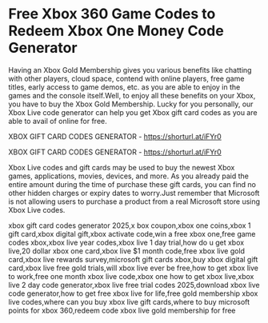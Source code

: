 # Free Xbox 360 Game Codes to Redeem Xbox One Money Code Generator

Having an Xbox Gold Membership gives you various benefits like chatting with other players, cloud space, contend with online players, free game titles, early access to game demos, etc. as you are able to enjoy in the games and the console itself.Well, to enjoy all these benefits on your Xbox, you have to buy the Xbox Gold Membership. Lucky for you personally, our Xbox Live code generator can help you get Xbox gift card codes as you are able to avail of online for free.

XBOX GIFT CARD CODES GENERATOR - https://shorturl.at/iFYr0


XBOX GIFT CARD CODES GENERATOR - https://shorturl.at/iFYr0

Xbox Live codes and gift cards may be used to buy the newest Xbox games, applications, movies, devices, and more. As you already paid the entire amount during the time of purchase these gift cards, you can find no other hidden charges or expiry dates to worry.Just remember that Microsoft is not allowing users to purchase a product from a real Microsoft store using Xbox Live codes.

xbox gift card codes generator 2025,x box coupon,xbox one coins,xbox 1 gift card,xbox digital gift,xbox activate code,win a free xbox one,free game codes xbox,xbox live year codes,xbox live 1 day trial,how do u get xbox live,20 dollar xbox one card,xbox live $1 month code,free xbox live gold card,xbox live rewards survey,microsoft gift cards xbox,buy xbox digital gift card,xbox live free gold trials,will xbox live ever be free,how to get xbox live to work,free one month xbox live code,xbox one how to get xbox live,xbox live 2 day code generator,xbox live free trial codes 2025,download xbox live code generator,how to get free xbox live for life,free gold membership xbox live codes,where can you buy xbox live gift cards,where to buy microsoft points for xbox 360,redeem code xbox live gold membership for free
